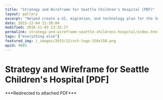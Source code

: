 ```yaml
---
title: "Strategy and Wireframe for Seattle Children's Hospital [PDF]"
layout: gallery
excerpt: "Helped create a UI, migration, and technology plan for the Seattle Children's Hospital blog channel combination. "
date: 2015-12-04 21:39:04
modified: 2016-11-03 13:35:17
permalink: strategy-and-wireframe-seattle-childrens-hospital/index.html
tags: ["everything else"]
featured_img: /_images/2015/12/sch-logo-150x150.png
wpid: 4601
---
```


# Strategy and Wireframe for Seattle Children's Hospital [PDF]

\*\*\*Redirected to attached PDF\*\*\*